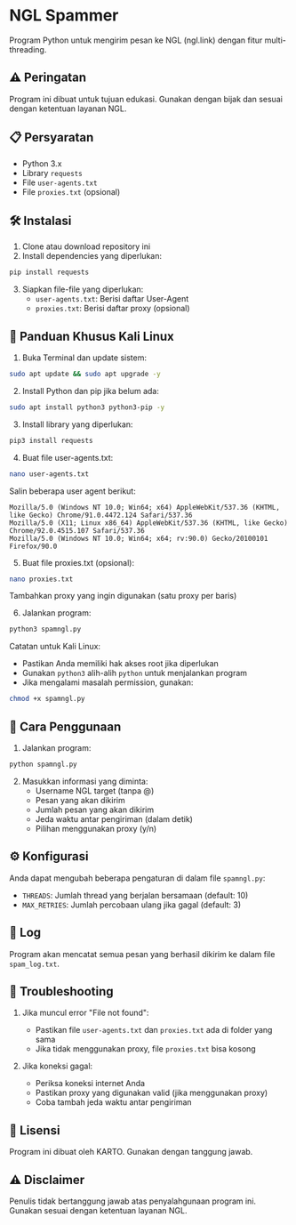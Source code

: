 # NGL Spammer

Program Python untuk mengirim pesan ke NGL (ngl.link) dengan fitur multi-threading.

## ⚠️ Peringatan
Program ini dibuat untuk tujuan edukasi. Gunakan dengan bijak dan sesuai dengan ketentuan layanan NGL.

## 📋 Persyaratan
- Python 3.x
- Library `requests`
- File `user-agents.txt`
- File `proxies.txt` (opsional)

## 🛠️ Instalasi

1. Clone atau download repository ini
2. Install dependencies yang diperlukan:
```bash
pip install requests
```

3. Siapkan file-file yang diperlukan:
   - `user-agents.txt`: Berisi daftar User-Agent
   - `proxies.txt`: Berisi daftar proxy (opsional)

## 🐧 Panduan Khusus Kali Linux

1. Buka Terminal dan update sistem:
```bash
sudo apt update && sudo apt upgrade -y
```

2. Install Python dan pip jika belum ada:
```bash
sudo apt install python3 python3-pip -y
```

3. Install library yang diperlukan:
```bash
pip3 install requests
```

4. Buat file user-agents.txt:
```bash
nano user-agents.txt
```
Salin beberapa user agent berikut:
```
Mozilla/5.0 (Windows NT 10.0; Win64; x64) AppleWebKit/537.36 (KHTML, like Gecko) Chrome/91.0.4472.124 Safari/537.36
Mozilla/5.0 (X11; Linux x86_64) AppleWebKit/537.36 (KHTML, like Gecko) Chrome/92.0.4515.107 Safari/537.36
Mozilla/5.0 (Windows NT 10.0; Win64; x64; rv:90.0) Gecko/20100101 Firefox/90.0
```

5. Buat file proxies.txt (opsional):
```bash
nano proxies.txt
```
Tambahkan proxy yang ingin digunakan (satu proxy per baris)

6. Jalankan program:
```bash
python3 spamngl.py
```

Catatan untuk Kali Linux:
- Pastikan Anda memiliki hak akses root jika diperlukan
- Gunakan `python3` alih-alih `python` untuk menjalankan program
- Jika mengalami masalah permission, gunakan:
```bash
chmod +x spamngl.py
```

## 🚀 Cara Penggunaan

1. Jalankan program:
```bash
python spamngl.py
```

2. Masukkan informasi yang diminta:
   - Username NGL target (tanpa @)
   - Pesan yang akan dikirim
   - Jumlah pesan yang akan dikirim
   - Jeda waktu antar pengiriman (dalam detik)
   - Pilihan menggunakan proxy (y/n)

## ⚙️ Konfigurasi

Anda dapat mengubah beberapa pengaturan di dalam file `spamngl.py`:
- `THREADS`: Jumlah thread yang berjalan bersamaan (default: 10)
- `MAX_RETRIES`: Jumlah percobaan ulang jika gagal (default: 3)

## 📝 Log

Program akan mencatat semua pesan yang berhasil dikirim ke dalam file `spam_log.txt`.

## 🔧 Troubleshooting

1. Jika muncul error "File not found":
   - Pastikan file `user-agents.txt` dan `proxies.txt` ada di folder yang sama
   - Jika tidak menggunakan proxy, file `proxies.txt` bisa kosong

2. Jika koneksi gagal:
   - Periksa koneksi internet Anda
   - Pastikan proxy yang digunakan valid (jika menggunakan proxy)
   - Coba tambah jeda waktu antar pengiriman

## 📜 Lisensi

Program ini dibuat oleh KARTO. Gunakan dengan tanggung jawab.

## ⚠️ Disclaimer

Penulis tidak bertanggung jawab atas penyalahgunaan program ini. Gunakan sesuai dengan ketentuan layanan NGL. 